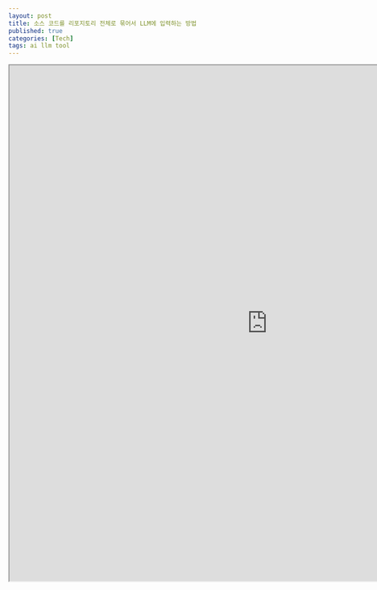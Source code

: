 ```yaml
---
layout: post
title: 소스 코드를 리포지토리 전체로 묶어서 LLM에 입력하는 방법
published: true
categories: [Tech]
tags: ai llm tool
---
```

<iframe width="1024" height="1024" src="https://docs.google.com/document/d/e/2PACX-1vTzcgrwWqOLySA22-s6nPfIkmmcgsfFzhmVCMhG4pV-y5Y0OAIua3k9uGubl60JRRqneJYkzyebeO60/pub?embedded=true"></iframe>    
    
